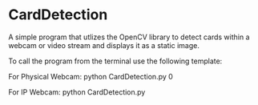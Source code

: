# CardDetection
A simple program that utlizes the OpenCV library to detect cards within a webcam or video stream and displays it as a static image. 

To call the program from the terminal use the following template:

  For Physical Webcam: python CardDetection.py 0
   
  For IP Webcam: python CardDetection.py <ip address of webcam>
